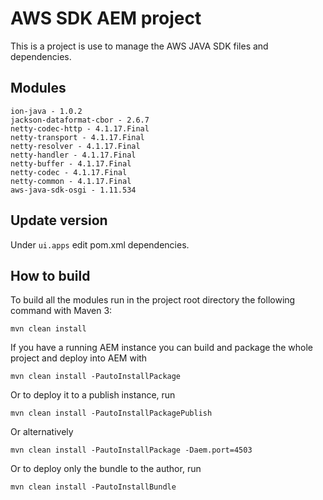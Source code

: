 # AWS SDK AEM project

This is a project is use to manage the AWS JAVA SDK files and dependencies.

## Modules
```
ion-java - 1.0.2
jackson-dataformat-cbor - 2.6.7
netty-codec-http - 4.1.17.Final
netty-transport - 4.1.17.Final
netty-resolver - 4.1.17.Final
netty-handler - 4.1.17.Final
netty-buffer - 4.1.17.Final
netty-codec - 4.1.17.Final
netty-common - 4.1.17.Final
aws-java-sdk-osgi - 1.11.534

```

## Update version

Under `ui.apps` edit pom.xml dependencies. 

## How to build

To build all the modules run in the project root directory the following command with Maven 3:

    mvn clean install

If you have a running AEM instance you can build and package the whole project and deploy into AEM with  

    mvn clean install -PautoInstallPackage

Or to deploy it to a publish instance, run

    mvn clean install -PautoInstallPackagePublish

Or alternatively

    mvn clean install -PautoInstallPackage -Daem.port=4503

Or to deploy only the bundle to the author, run

    mvn clean install -PautoInstallBundle
